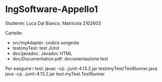 # IngSoftware-Appello1
Studente: Luca Dal Bianco, Matricola 2102603

Cartelle:
- src/myAdapter: codice sorgente
- test/myTest: test JUnit
- doc/javadoc: Javadoc HTML
- doc/Documentation.pdf: documentazione test

Per eseguire i test:
javac -cp .:junit-4.13.2.jar test/myTest/TestRunner.java
java -cp .:junit-4.13.2.jar test.myTest.TestRunner

